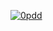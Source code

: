 [![0pdd](https://www.0pdd.com/svg?name=proofit404/lime)](https://www.0pdd.com/p?name=proofit404/lime)
